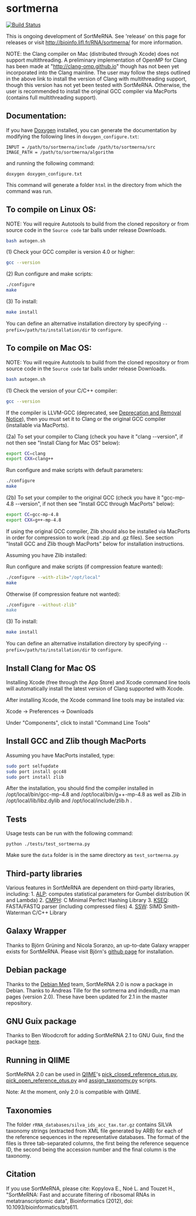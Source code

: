 sortmerna
=========

[![Build Status](https://travis-ci.org/biocore/sortmerna.png?branch=master)](https://travis-ci.org/biocore/sortmerna)

This is ongoing development of SortMeRNA. See 'release' on this page for
releases or visit http://bioinfo.lifl.fr/RNA/sortmerna/ for more information.

NOTE: the Clang compiler on Mac (distributed through Xcode) does not support multithreading.
A preliminary implementation of OpenMP for Clang has been made at "http://clang-omp.github.io"
though has not been yet incorporated into the Clang mainline. The user may follow the
steps outlined in the above link to install the version of Clang with multithreading support, 
though this version has not yet been tested with SortMeRNA. Otherwise, the user is 
recommended to install the original GCC compiler via MacPorts (contains full multithreading support).
  
Documentation:
--------------

If you have [Doxygen](http://www.stack.nl/~dimitri/doxygen/) installed, you can generate the documentation
by modifying the following lines in ```doxygen_configure.txt```:

```
INPUT = /path/to/sortmerna/include /path/to/sortmerna/src
IMAGE_PATH = /path/to/sortmerna/algorithm
```

and running the following command:

```
doxygen doxygen_configure.txt
```

This command will generate a folder ```html``` in the directory from which the
command was run.


To compile on Linux OS:
-----------------------

NOTE: You will require Autotools to build from the cloned
repository or from source code in the `Source code` tar
balls under release Downloads.

```bash
bash autogen.sh
```


(1) Check your GCC compiler is version 4.0 or higher:

```bash
gcc --version
```

(2) Run configure and make scripts:

```bash
./configure
make
```

(3) To install:

```bash
make install
```

You can define an alternative installation directory by
specifying ```--prefix=/path/to/installation/dir``` to ```configure```.


To compile on Mac OS:
---------------------

NOTE: You will require Autotools to build from the cloned
repository or from source code in the `Source code` tar
balls under release Downloads.

```bash
bash autogen.sh
```


(1) Check the version of your C/C++ compiler:

```bash
gcc --version
```

If the compiler is LLVM-GCC (deprecated, see [Deprecation and Removal Notice](https://developer.apple.com/library/ios/documentation/DeveloperTools/Conceptual/WhatsNewXcode/Articles/xcode_5_0.html)), 
then you must set it to Clang or the original GCC compiler (installable via MacPorts).

(2a) To set your compiler to Clang (check you have it "clang --version", if not then 
see "Install Clang for Mac OS" below):

```bash
export CC=clang
export CXX=clang++
```

Run configure and make scripts with default parameters:

```bash
./configure
make
```

(2b) To set your compiler to the original GCC (check you have it "gcc-mp-4.8 --version", 
if not then see "Install GCC through MacPorts" below):

```bash
export CC=gcc-mp-4.8
export CXX=g++-mp-4.8
```

If using the original GCC compiler, Zlib should also be installed via MacPorts in order
for compression to work (read .zip and .gz files). See section "Install GCC and Zlib
though MacPorts" below for installation instructions.

Assuming you have Zlib installed:

Run configure and make scripts (if compression feature wanted):

```bash
./configure --with-zlib="/opt/local"
make
```

Otherwise (if compression feature not wanted):

```bash
./configure --without-zlib"
make
```

(3) To install:

```bash
make install
```

You can define an alternative installation directory by
specifying ```--prefix=/path/to/installation/dir``` to ```configure```.


Install Clang for Mac OS 
------------------------

Installing Xcode (free through the App Store) and Xcode command line tools will automatically 
install the latest version of Clang supported with Xcode. 

After installing Xcode, the Xcode command line tools may be installed via:

Xcode -> Preferences -> Downloads

Under "Components", click to install "Command Line Tools"


Install GCC and Zlib though MacPorts
------------------------------------

Assuming you have MacPorts installed, type:

```bash
sudo port selfupdate
sudo port install gcc48
sudo port install zlib
```

After the installation, you should find the compiler installed in /opt/local/bin/gcc-mp-4.8 and /opt/local/bin/g++-mp-4.8
as well as Zlib in /opt/local/lib/libz.dylib and /opt/local/include/zlib.h .


Tests
-----

Usage tests can be run with the following command:
```
python ./tests/test_sortmerna.py
```
Make sure the ```data``` folder is in the same directory as ```test_sortmerna.py```


Third-party libraries
---------------------
Various features in SortMeRNA are dependent on third-party libraries, including:
	1. [ALP](http://www.ncbi.nlm.nih.gov/CBBresearch/Spouge/html_ncbi/html/software/program.html?uid=6): computes statistical parameters for Gumbel distribution (K and Lambda)
	2. [CMPH](http://cmph.sourceforge.net): C Minimal Perfect Hashing Library
	3. [KSEQ](http://lh3lh3.users.sourceforge.net/parsefastq.shtml): FASTA/FASTQ parser (including compressed files)
	4. [SSW](http://journals.plos.org/plosone/article?id=10.1371/journal.pone.0082138): SIMD Smith-Waterman C/C++ Library

Galaxy Wrapper
--------------

Thanks to Björn Grüning and Nicola Soranzo, an up-to-date Galaxy wrapper exists for SortMeRNA.
Please visit Björn's [github page](https://github.com/bgruening/galaxytools/tree/master/tools/rna_tools/sortmerna) for installation.

Debian package
--------------

Thanks to the [Debian Med](https://www.debian.org/devel/debian-med/) team, SortMeRNA 2.0 is now a package in Debian.
Thanks to Andreas Tille for the sortmerna and indexdb_rna man pages (version 2.0).
These have been updated for 2.1 in the master repository.

GNU Guix package
----------------

Thanks to Ben Woodcroft for adding SortMeRNA 2.1 to GNU Guix, find the package [here](https://www.gnu.org/software/guix/packages/).

Running in QIIME
----------------

SortMeRNA 2.0 can be used in [QIIME](http://qiime.org)'s [pick_closed_reference_otus.py](http://qiime.org/scripts/pick_closed_reference_otus.html),
[pick_open_reference_otus.py](http://qiime.org/scripts/pick_open_reference_otus.html) and [assign_taxonomy.py](http://qiime.org/scripts/assign_taxonomy.html) scripts.

Note: At the moment, only 2.0 is compatible with QIIME.

Taxonomies
----------

The folder `rRNA_databases/silva_ids_acc_tax.tar.gz` contains SILVA taxonomy strings (extracted from XML file generated by ARB)
for each of the reference sequences in the representative databases. The format of the files is three tab-separated columns,
the first being the reference sequence ID, the second being the accession number and the final column is the taxonomy.

Citation
--------

If you use SortMeRNA, please cite:
Kopylova E., Noé L. and Touzet H., "SortMeRNA: Fast and accurate filtering of ribosomal RNAs in metatranscriptomic data", Bioinformatics (2012), doi: 10.1093/bioinformatics/bts611.




